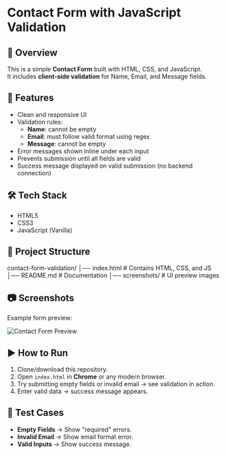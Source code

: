 # Contact Form with JavaScript Validation

## 📌 Overview
This is a simple **Contact Form** built with HTML, CSS, and JavaScript.  
It includes **client-side validation** for Name, Email, and Message fields.

## 🚀 Features
- Clean and responsive UI
- Validation rules:
  - **Name**: cannot be empty
  - **Email**: must follow valid format using regex
  - **Message**: cannot be empty
- Error messages shown inline under each input
- Prevents submission until all fields are valid
- Success message displayed on valid submission (no backend connection)

## 🛠️ Tech Stack
- HTML5
- CSS3
- JavaScript (Vanilla)

## 📂 Project Structure
contact-form-validation/
│── index.html # Contains HTML, CSS, and JS
│── README.md # Documentation
│── screenshots/ # UI preview images


## 📷 Screenshots
Example form preview:

![Contact Form Preview](screenshots/form-preview.png)

## ▶️ How to Run
1. Clone/download this repository.
2. Open `index.html` in **Chrome** or any modern browser.
3. Try submitting empty fields or invalid email → see validation in action.
4. Enter valid data → success message appears.

## 🧪 Test Cases
- **Empty Fields** → Show "required" errors.
- **Invalid Email** → Show email format error.
- **Valid Inputs** → Show success message.
